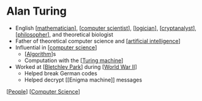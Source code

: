 # Alan Turing

- English [[mathematician]], [[computer scientist]], [[logician]], [[cryptanalyst]], [[philosopher]], and theoretical biologist
- Father of theoretical computer science and [[artificial intelligence]]
- Influential in [[computer science]]
  - [[Algorithm]]s
  - Computation with the [[Turing machine]]
- Worked at [[Bletchley Park]] during [[World War II]]
  - Helped break German codes
  - Helped decrypt [[Enigma machine]] messages

[[People]] [[Computer Science]]

[//begin]: # "Autogenerated link references for markdown compatibility"
[mathematician]: mathematician "Mathematician"
[computer scientist]: computer-scientist "Computer Scientist"
[logician]: logician "Logician"
[cryptanalyst]: cryptanalyst "Cryptanalyst"
[philosopher]: philosopher "Philosopher"
[artificial intelligence]: artificial-intelligence "Artificial Intelligence"
[Algorithm]: algorithm "Algorithm"
[Turing machine]: turing-machine "Turing Machine"
[Bletchley Park]: bletchley-park "Bletchley Park"
[World War II]: world-war-ii "World War II"
[People]: people "People"
[Computer Science]: computer-science "Computer Science"
[//end]: # "Autogenerated link references"